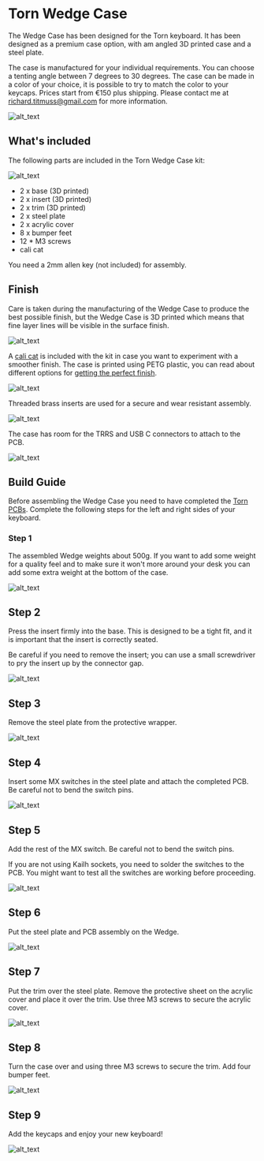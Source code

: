 # Torn Wedge Case

The Wedge Case has been designed for the Torn keyboard. It has been designed as a premium case option,
with am angled 3D printed case and a steel plate.

The case is manufactured for your individual requirements. You can choose a tenting angle between 7 
degrees to 30 degrees. The case can be made in a color of your choice, it is possible to try to match
the color to your keycaps. Prices start from €150 plus shipping. Please contact me at 
richard.titmuss@gmail.com for more information.

![alt_text](img/PXL_20210508_125158827.PORTRAIT.jpg)

## What's included

The following parts are included in the Torn Wedge Case kit:

![alt_text](img/IMG_9030.jpg)

* 2 x base (3D printed)
* 2 x insert (3D printed)
* 2 x trim (3D printed)
* 2 x steel plate
* 2 x acrylic cover
* 8 x bumper feet
* 12 * M3 screws
* cali cat

You need a 2mm allen key (not included) for assembly.

## Finish

Care is taken during the manufacturing of the Wedge Case to produce the best possible finish, but
the Wedge Case is 3D printed which means that fine layer lines will be visible in the surface finish.

![alt_text](img/IMG_9035.jpg)

A [cali cat](https://www.thingiverse.com/thing:1545913) is included with the kit in case you want to
experiment with a smoother finish. The case is printed using PETG plastic, you can read about
different options for [getting the perfect finish](https://all3dp.com/2/petg-smoothing/). 

![alt_text](img/IMG_9034.jpg)

Threaded brass inserts are used for a secure and wear resistant assembly. 

![alt_text](img/IMG_9036.jpg)

The case has room for the TRRS and USB C connectors to attach to the PCB.

![alt_text](img/IMG_9067.jpg)


## Build Guide

Before assembling the Wedge Case you need to have completed the [Torn PCBs](../../doc/build.md). Complete
the following steps for the left and right sides of your keyboard.

### Step 1

The assembled Wedge weights about 500g. If you want to add some weight for a quality feel and to
make sure it won't more around your desk you can add some extra weight at the bottom of the case.

![alt_text](img/IMG_9037.jpg)

## Step 2

Press the insert firmly into the base. This is designed to be a tight fit, and it is important that
the insert is correctly seated.

Be careful if you need to remove the insert; you can use a small screwdriver to pry the insert up
by the connector gap.

![alt_text](img/IMG_9038.jpg)

## Step 3

Remove the steel plate from the protective wrapper.

![alt_text](img/IMG_9039.jpg)

## Step 4

Insert some MX switches in the steel plate and attach the completed PCB. Be careful not to bend the
switch pins.

![alt_text](img/IMG_9040.jpg)

## Step 5

Add the rest of the MX switch. Be careful not to bend the switch pins.

If you are not using Kailh sockets, you need to solder the switches to the PCB. You might want to
test all the switches are working before proceeding.

![alt_text](img/IMG_9041.jpg)

## Step 6

Put the steel plate and PCB assembly on the Wedge.

![alt_text](img/IMG_9042.jpg)

## Step 7

Put the trim over the steel plate. Remove the protective sheet on the acrylic cover and place it
over the trim. Use three M3 screws to secure the acrylic cover.

![alt_text](img/IMG_9043.jpg)

## Step 8

Turn the case over and using three M3 screws to secure the trim. Add four bumper feet.

![alt_text](img/IMG_9044.jpg)

## Step 9

Add the keycaps and enjoy your new keyboard!

![alt_text](img/IMG_9060.jpg)
